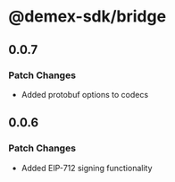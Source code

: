 # @demex-sdk/bridge

## 0.0.7

### Patch Changes

- Added protobuf options to codecs

## 0.0.6

### Patch Changes

- Added EIP-712 signing functionality
